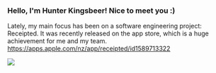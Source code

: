 ### Hello, I'm Hunter Kingsbeer! Nice to meet you :)
Lately, my main focus has been on a software engineering project: Receipted. It was recently released on the app store, which is a huge achievement for me and my team. https://apps.apple.com/nz/app/receipted/id1589713322

![](https://github-readme-stats.vercel.app/api?username=hunterkingsbeer&count_private=true&show_icons=true&theme=github_dark&hide=contribs)

<!--
**hunterkingsbeer/hunterkingsbeer** is a ✨ _special_ ✨ repository because its `README.md` (this file) appears on your GitHub profile.

Here are some ideas to get you started:

- 🔭 I’m currently working on ...
- 🌱 I’m currently learning ...
- 👯 I’m looking to collaborate on ...
- 🤔 I’m looking for help with ...
- 💬 Ask me about ...
- 📫 How to reach me: ...
- 😄 Pronouns: ...
- ⚡ Fun fact: ...
-->
